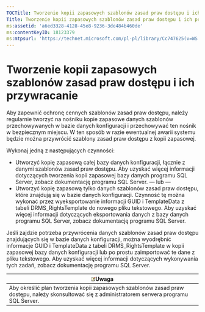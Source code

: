 ```yaml
---
TOCTitle: Tworzenie kopii zapasowych szablonów zasad praw dostępu i ich przywracanie
Title: Tworzenie kopii zapasowych szablonów zasad praw dostępu i ich przywracanie
ms:assetid: 'a6ed3328-4128-45e8-9236-3de484b460de'
ms:contentKeyID: 18123379
ms:mtpsurl: 'https://technet.microsoft.com/pl-pl/library/Cc747625(v=WS.10)'
---
```


Tworzenie kopii zapasowych szablonów zasad praw dostępu i ich przywracanie
==========================================================================

Aby zapewnić ochronę cennych szablonów zasad praw dostępu, należy regularnie tworzyć na nośniku kopie zapasowe danych szablonów przechowywanych w bazie danych konfiguracji i przechowywać ten nośnik w bezpiecznym miejscu. W ten sposób w razie ewentualnej awarii systemu będzie można przywrócić szablony zasad praw dostępu z kopii zapasowej.

Wykonaj jedną z następujących czynności:

-   Utworzyć kopię zapasową całej bazy danych konfiguracji, łącznie z danymi szablonów zasad praw dostępu. Aby uzyskać więcej informacji dotyczących tworzenia kopii zapasowej bazy danych programu SQL Server, zobacz dokumentację programu SQL Server.
    — lub —
-   Utworzyć kopię zapasową tylko danych szablonów zasad praw dostępu, które znajdują się w bazie danych konfiguracji. Czynność tę można wykonać przez wyeksportowanie informacji GUID i TemplateData z tabeli DRMS\_RightsTemplate do nowego pliku tekstowego. Aby uzyskać więcej informacji dotyczących eksportowania danych z bazy danych programu SQL Server, zobacz dokumentację programu SQL Server.

Jeśli zajdzie potrzeba przywrócenia danych szablonów zasad praw dostępu znajdujących się w bazie danych konfiguracji, można wyodrębnić informacje GUID i TemplateData z tabeli DRMS\_RightsTemplate w kopii zapasowej bazy danych konfiguracji lub po prostu zaimportować te dane z pliku tekstowego. Aby uzyskać więcej informacji dotyczących wykonywania tych zadań, zobacz dokumentację programu SQL Server.

| ![](images/Cc747625.note(WS.10).gif)Uwaga                                                                            |
|---------------------------------------------------------------------------------------------------------------------------------------------------|
| Aby określić plan tworzenia kopii zapasowych szablonów zasad praw dostępu, należy skonsultować się z administratorem serwera programu SQL Server. |
